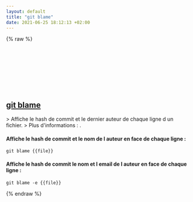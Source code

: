 ```yaml
---
layout: default
title: "git blame"
date: 2021-06-25 18:12:13 +02:00
---
```

{% raw %}
<h2 id="git-blame">
  <a href="/fr/common/git-blame.html">git blame</a> <a href="#git-blame"><svg class="icon">
    <use href="/assets/images/unicode_sprite.svg#link" />
  </svg></a>
</h2>
> Affiche le hash de commit et le dernier auteur de chaque ligne d un fichier.
> Plus d'informations : <https://git-scm.com/docs/git-blame>.

#### Affiche le hash de commit et le nom de l auteur en face de chaque ligne :
```shell
git blame {{file}}
```
#### Affiche le hash de commit le nom et l email de l auteur en face de chaque ligne :
```shell
git blame -e {{file}}
```
{% endraw %}